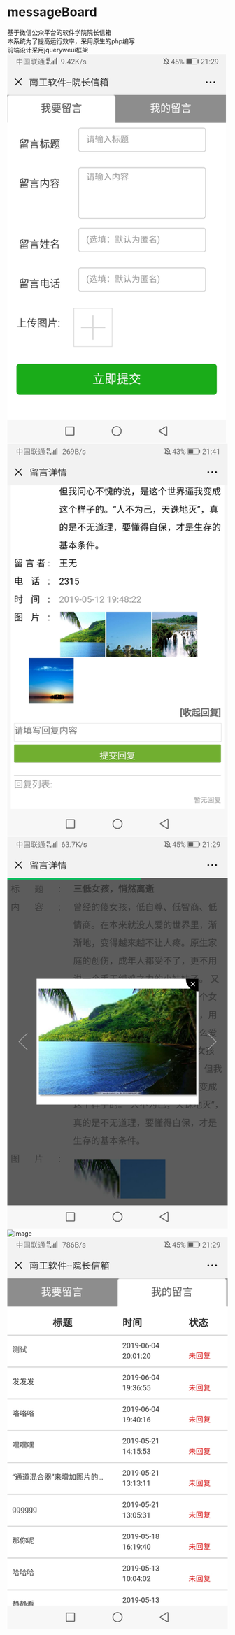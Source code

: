 # messageBoard
基于微信公众平台的软件学院院长信箱<br>
本系统为了提高运行效率，采用原生的php编写<br>
前端设计采用jqueryweui框架
<img width="500"   src="https://github.com/hja2017/messageBoard/raw/master/images/Screenshot_20190611_212928_com.tencent.mm.jpg"><br>
![image](https://github.com/hja2017/messageBoard/raw/master/images/Screenshot_20190611_214138_com.tencent.mm.jpg)<br>
![image](https://github.com/hja2017/messageBoard/raw/master/images/Screenshot_20190611_212949_com.tencent.mm.jpg)<br>
![image](https://github.com/hja2017/messageBoard/raw/master/Screenshot_20190611_214122_com.tencent.mm.jpg)<br>
![image](https://github.com/hja2017/messageBoard/raw/master/images/Screenshot_20190611_212931_com.tencent.mm.jpg)<br>
